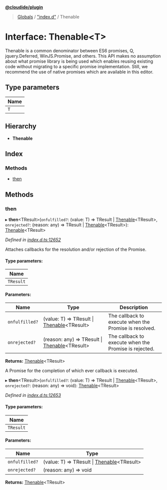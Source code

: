 **[@cloudide/plugin](../README.md)**

> [Globals](../README.md) / ["index.d"](../modules/_index_d_.md) / Thenable

# Interface: Thenable\<T>

Thenable is a common denominator between ES6 promises, Q, jquery.Deferred, WinJS.Promise,
and others. This API makes no assumption about what promise library is being used which
enables reusing existing code without migrating to a specific promise implementation. Still,
we recommend the use of native promises which are available in this editor.

## Type parameters

Name |
------ |
`T` |

## Hierarchy

* **Thenable**

## Index

### Methods

* [then](_index_d_.thenable.md#then)

## Methods

### then

▸ **then**\<TResult>(`onfulfilled?`: (value: T) => TResult \| [Thenable](_index_d_.thenable.md)\<TResult>, `onrejected?`: (reason: any) => TResult \| [Thenable](_index_d_.thenable.md)\<TResult>): [Thenable](_index_d_.thenable.md)\<TResult>

*Defined in [index.d.ts:12652](https://github.com/shuyaqian/cloudide-plugin-api/blob/6d83fa1/index.d.ts#L12652)*

Attaches callbacks for the resolution and/or rejection of the Promise.

#### Type parameters:

Name |
------ |
`TResult` |

#### Parameters:

Name | Type | Description |
------ | ------ | ------ |
`onfulfilled?` | (value: T) => TResult \| [Thenable](_index_d_.thenable.md)\<TResult> | The callback to execute when the Promise is resolved. |
`onrejected?` | (reason: any) => TResult \| [Thenable](_index_d_.thenable.md)\<TResult> | The callback to execute when the Promise is rejected. |

**Returns:** [Thenable](_index_d_.thenable.md)\<TResult>

A Promise for the completion of which ever callback is executed.

▸ **then**\<TResult>(`onfulfilled?`: (value: T) => TResult \| [Thenable](_index_d_.thenable.md)\<TResult>, `onrejected?`: (reason: any) => void): [Thenable](_index_d_.thenable.md)\<TResult>

*Defined in [index.d.ts:12653](https://github.com/shuyaqian/cloudide-plugin-api/blob/6d83fa1/index.d.ts#L12653)*

#### Type parameters:

Name |
------ |
`TResult` |

#### Parameters:

Name | Type |
------ | ------ |
`onfulfilled?` | (value: T) => TResult \| [Thenable](_index_d_.thenable.md)\<TResult> |
`onrejected?` | (reason: any) => void |

**Returns:** [Thenable](_index_d_.thenable.md)\<TResult>
